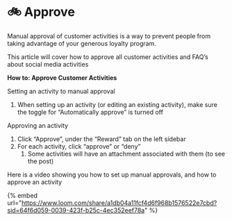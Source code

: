 # 🚲 Approve

Manual approval of customer activities is a way to prevent people from taking advantage of your generous loyalty program.

This article will cover how to approve all customer activities and FAQ’s about social media activities

**How to: Approve Customer Activities**

Setting an activity to manual approval

1. When setting up an activity (or editing an existing activity), make sure the toggle for “Automatically approve” is turned off

Approving an activity

1. Click “Approve”, under the “Reward” tab on the left sidebar
2. For each activity, click “approve” or “deny”
   1. Some activities will have an attachment associated with them (to see the post)

Here is a video showing you how to set up manual approvals, and how to approve an activity

{% embed url="https://www.loom.com/share/a1db04a11fcf4d6f968b1576522e7cbd?sid=64f6d059-0039-423f-b25c-4ec352eef78a" %}

